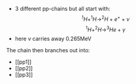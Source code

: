 - 3 different pp-chains but all start with:
$$^1H+^1H\to^2H+e^++\nu$$
$$^1H+^2H\to^3He+\gamma$$
- here $\nu$ carries away 0.265MeV

The chain then branches out into:
- [[pp1]]
- [[pp2]]
- [[pp3]]
